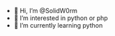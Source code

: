 - 👋 Hi, I’m @SolidW0rm
- 👀 I’m interested in python or php
- 🌱 I’m currently learning python

<!---
SolidW0rm/SolidW0rm is a ✨ special ✨ repository because its `README.md` (this file) appears on your GitHub profile.
You can click the Preview link to take a look at your changes.
--->
